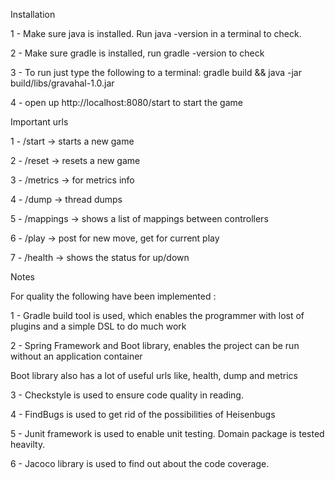 Installation 

1 - Make sure java is installed. Run java -version in a terminal to check. 

2 - Make sure gradle is installed, run gradle -version to check 

3 - To run just type the following to a terminal: gradle build && java -jar build/libs/gravahal-1.0.jar

4 - open up http://localhost:8080/start to start the game 

Important urls 

1 - /start -> starts a new game 

2 - /reset -> resets a new game 

3 - /metrics -> for metrics info

4 - /dump -> thread dumps

5 - /mappings -> shows a list of mappings between controllers

6 - /play -> post for new move, get for current play 

7 - /health -> shows the status for up/down 
 
 Notes 
 
 For quality the following have been implemented :
 
 1 - Gradle build tool is used, which enables the programmer with lost of plugins and a simple DSL to do much work
 
 2 - Spring Framework and Boot library, enables the project can be run without an application container 
 
 Boot library also has a lot of useful urls like, health, dump and metrics 
 
 3 - Checkstyle is used to ensure code quality in reading.
 
 4 - FindBugs is used to get rid of the possibilities of Heisenbugs 
 
 5 - Junit framework is used to enable unit testing. Domain package is tested heavilty. 
 
 6 - Jacoco library is used to find out about the code coverage. 